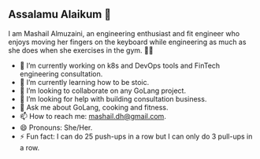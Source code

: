 ## Assalamu Alaikum 👋

I am Mashail Almuzaini, an engineering enthusiast and fit engineer who enjoys moving her fingers on the keyboard while engineering as much as she does when she exercises in the gym. 🏋🏼 

- 🔭 I’m currently working on k8s and DevOps tools and FinTech engineering consultation.
- 🌱 I’m currently learning how to be stoic.
- 👯 I’m looking to collaborate on any GoLang project.
- 🤔 I’m looking for help with building consultation business.
- 💬 Ask me about GoLang, cooking and fitness.
- 📫 How to reach me: mashail.dh@gmail.com.
- 😄 Pronouns: She/Her.
- ⚡ Fun fact: I can do 25 push-ups in a row but I can only do 3 pull-ups in a row.

